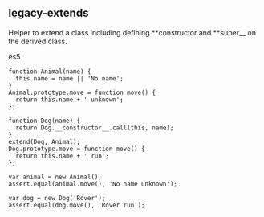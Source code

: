 ## legacy-extends

Helper to extend a class including defining **constructor and **super\_\_ on the derived class.

es5

```
function Animal(name) {
  this.name = name || 'No name';
}
Animal.prototype.move = function move() {
  return this.name + ' unknown';
};

function Dog(name) {
  return Dog.__constructor__.call(this, name);
}
extend(Dog, Animal);
Dog.prototype.move = function move() {
  return this.name + ' run';
};

var animal = new Animal();
assert.equal(animal.move(), 'No name unknown');

var dog = new Dog('Rover');
assert.equal(dog.move(), 'Rover run');
```

